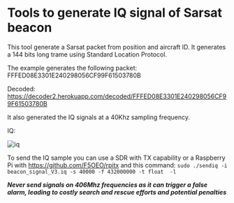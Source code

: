 # Tools to generate IQ signal of Sarsat beacon

This tool generate a Sarsat packet from position and aircraft ID.
It generates a 144 bits long trame using Standard Location Protocol.

The example generates the following packet: FFFED08E3301E240298056CF99F61503780B

Decoded: https://decoder2.herokuapp.com/decoded/FFFED08E3301E240298056CF99F61503780B

It also generated the IQ signals at a 40Khz sampling frequency.

IQ:

![iq](https://github.com/user-attachments/assets/24c31d38-3430-4246-893b-fd1365964c3c)

To send the IQ sample you can use a SDR with TX capability or a Raspberry Pi with https://github.com/F5OEO/rpitx and this command: `sudo ./sendiq -i beacon_signal_V3.iq -s 40000 -f 432000000 -t float  -l`

***Never send signals on 406Mhz frequencies as it can trigger a false alarm, leading to costly search and rescue efforts and potential penalties***
